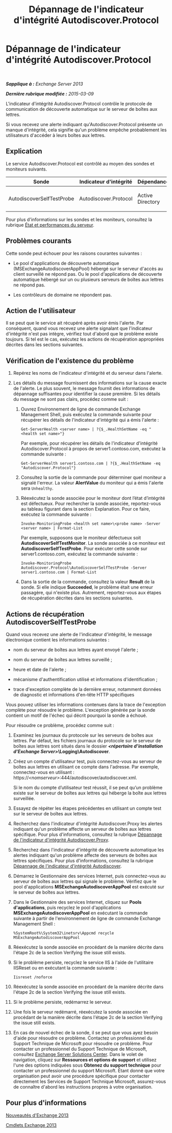 ﻿---
title: Dépannage de l'indicateur d'intégrité Autodiscover.Protocol
TOCTitle: Dépannage de l'indicateur d'intégrité Autodiscover.Protocol
ms:assetid: 06afdcc8-7920-4e88-b85a-98e67a19d221
ms:mtpsurl: https://technet.microsoft.com/fr-fr/library/ms.exch.scom.autodiscover.protocol(v=EXCHG.150)
ms:contentKeyID: 53276458
ms.date: 02/05/2016
mtps_version: v=EXCHG.150
ms.translationtype: HT
---

# Dépannage de l'indicateur d'intégrité Autodiscover.Protocol

 

_**Sapplique à :** Exchange Server 2013_

_**Dernière rubrique modifiée :** 2015-03-09_

L'indicateur d'intégrité Autodiscover.Protocol contrôle le protocole de communication de découverte automatique sur le serveur de boîtes aux lettres.

Si vous recevez une alerte indiquant qu'Autodiscover.Protocol présente un manque d'intégrité, cela signifie qu'un problème empêche probablement les utilisateurs d'accéder à leurs boîtes aux lettres.

## Explication

Le service Autodiscover.Protocol est contrôlé au moyen des sondes et moniteurs suivants.


<table>
<colgroup>
<col style="width: 25%" />
<col style="width: 25%" />
<col style="width: 25%" />
<col style="width: 25%" />
</colgroup>
<thead>
<tr class="header">
<th>Sonde</th>
<th>Indicateur d'intégrité</th>
<th>Dépendances</th>
<th>Moniteurs associés</th>
</tr>
</thead>
<tbody>
<tr class="odd">
<td><p>AutodiscoverSelfTestProbe</p></td>
<td><p>Autodiscover.Protocol</p></td>
<td><p>Active Directory</p></td>
<td><p>AutodiscoverSelfTestMonitor</p></td>
</tr>
</tbody>
</table>


Pour plus d'informations sur les sondes et les moniteurs, consultez la rubrique [État et performances du serveur](https://technet.microsoft.com/fr-fr/library/jj150551\(v=exchg.150\)).

## Problèmes courants

Cette sonde peut échouer pour les raisons courantes suivantes :

  - Le pool d'applications de découverte automatique (MSExchangeAutodiscoverAppPool) hébergé sur le serveur d'accès au client surveillé ne répond pas. Ou le pool d'applications de découverte automatique hébergé sur un ou plusieurs serveurs de boîtes aux lettres ne répond pas.

  - Les contrôleurs de domaine ne répondent pas.

## Action de l'utilisateur

Il se peut que le service ait récupéré après avoir émis l'alerte. Par conséquent, quand vous recevez une alerte signalant que l'indicateur d'intégrité n'est pas intègre, vérifiez tout d'abord que le problème existe toujours. Si tel est le cas, exécutez les actions de récupération appropriées décrites dans les sections suivantes.

## Vérification de l'existence du problème

1.  Repérez les noms de l'indicateur d'intégrité et du serveur dans l'alerte.

2.  Les détails du message fournissent des informations sur la cause exacte de l'alerte. Le plus souvent, le message fournit des informations de dépannage suffisantes pour identifier la cause première. Si les détails du message ne sont pas clairs, procédez comme suit :
    
    1.  Ouvrez Environnement de ligne de commande Exchange Management Shell, puis exécutez la commande suivante pour récupérer les détails de l'indicateur d'intégrité qui a émis l'alerte :
        
            Get-ServerHealth <server name> | ?{$_.HealthSetName -eq "<health set name>"}
        
        Par exemple, pour récupérer les détails de l'indicateur d'intégrité Autodiscover.Protocol à propos de server1.contoso.com, exécutez la commande suivante :
        
            Get-ServerHealth server1.contoso.com | ?{$_.HealthSetName -eq "Autodiscover.Protocol"}
    
    2.  Consultez la sortie de la commande pour déterminer quel moniteur a signalé l'erreur. La valeur **AlertValue** du moniteur qui a émis l'alerte sera `Unhealthy`.
    
    3.  Réexécutez la sonde associée pour le moniteur dont l’état d’intégrité est défectueux. Pour rechercher la sonde associée, reportez-vous au tableau figurant dans la section Explanation. Pour ce faire, exécutez la commande suivante :
        
            Invoke-MonitoringProbe <health set name>\<probe name> -Server <server name> | Format-List
        
        Par exemple, supposons que le moniteur défectueux soit **AutodiscoverSelfTestMonitor**. La sonde associée à ce moniteur est **AutodiscoverSelfTestProbe**. Pour exécuter cette sonde sur server1.contoso.com, exécutez la commande suivante :
        
            Invoke-MonitoringProbe Autodiscover.Protocol\AutodiscoverSelfTestProbe -Server server1.contoso.com | Format-List
    
    4.  Dans la sortie de la commande, consultez la valeur **Result** de la sonde. Si elle indique **Succeeded**, le problème était une erreur passagère, qui n'existe plus. Autrement, reportez-vous aux étapes de récupération décrites dans les sections suivantes.

## Actions de récupération AutodiscoverSelfTestProbe

Quand vous recevez une alerte de l'indicateur d'intégrité, le message électronique contient les informations suivantes :

  - nom du serveur de boîtes aux lettres ayant envoyé l'alerte ;

  - nom du serveur de boîtes aux lettres surveillé ;

  - heure et date de l'alerte ;

  - mécanisme d'authentification utilisé et informations d'identification ;

  - trace d'exception complète de la dernière erreur, notamment données de diagnostic et informations d'en-tête HTTP spécifiques

Vous pouvez utiliser les informations contenues dans la trace de l'exception complète pour résoudre le problème. L'exception générée par la sonde contient un motif de l'échec qui décrit pourquoi la sonde a échoué.

Pour résoudre ce problème, procédez comme suit :

1.  Examinez les journaux du protocole sur les serveurs de boîtes aux lettres. Par défaut, les fichiers journaux du protocole sur le serveur de boîtes aux lettres sont situés dans le dossier ***\<répertoire d'installation d'Exchange Server\>*\\Logging\\Autodiscover**.

2.  Créez un compte d'utilisateur test, puis connectez-vous au serveur de boîtes aux lettres en utilisant ce compte dans l'adresse. Par exemple, connectez-vous en utilisant : https://*\<nomserveur\>*:444/autodiscover/autodiscover.xml.
    
    Si le nom du compte d’utilisateur test réussit, il se peut qu’un problème existe sur le serveur de boîtes aux lettres qui héberge la boîte aux lettres surveillée.

3.  Essayez de répéter les étapes précédentes en utilisant un compte test sur le serveur de boîtes aux lettres.

4.  Recherchez dans l'indicateur d'intégrité Autodiscover.Proxy les alertes indiquant qu'un problème affecte un serveur de boîtes aux lettres spécifique. Pour plus d'informations, consultez la rubrique [Dépannage de l'indicateur d'intégrité Autodiscover.Proxy](troubleshooting-autodiscover-proxy-health-set.md).

5.  Recherchez dans l'indicateur d'intégrité de découverte automatique les alertes indiquant qu'un problème affecte des serveurs de boîtes aux lettres spécifiques. Pour plus d'informations, consultez la rubrique [Dépannage de l'indicateur d'intégrité Autodiscover](troubleshooting-autodiscover-health-set.md).

6.  Démarrez le Gestionnaire des services Internet, puis connectez-vous au serveur de boîtes aux lettres qui signale le problème. Vérifiez que le pool d'applications **MSExchangeAutodiscoverAppPool** est exécuté sur le serveur de boîtes aux lettres.

7.  Dans le Gestionnaire des services Internet, cliquez sur **Pools d'applications**, puis recyclez le pool d'applications **MSExchangeAutodiscoverAppPool** en exécutant la commande suivante à partir de l'environnement de ligne de commande Exchange Management Shell :
    
        %SystemRoot%\System32\inetsrv\Appcmd recycle MSExchangeAutodiscoverAppPool

8.  Réexécutez la sonde associée en procédant de la manière décrite dans l'étape 2c de la section Verifying the issue still exists.

9.  Si le problème persiste, recyclez le service IIS à l'aide de l'utilitaire IISReset ou en exécutant la commande suivante :
    
        Iisreset /noforce

10. Réexécutez la sonde associée en procédant de la manière décrite dans l'étape 2c de la section Verifying the issue still exists.

11. Si le problème persiste, redémarrez le serveur.

12. Une fois le serveur redémarré, réexécutez la sonde associée en procédant de la manière décrite dans l'étape 2c de la section Verifying the issue still exists.

13. En cas de nouvel échec de la sonde, il se peut que vous ayez besoin d'aide pour résoudre ce problème. Contactez un professionnel du Support Technique de Microsoft pour résoudre ce problème. Pour contacter un professionnel du Support Technique de Microsoft, consultez [Exchange Server Solutions Center](http://go.microsoft.com/fwlink/p/?linkid=180809). Dans le volet de navigation, cliquez sur **Ressources et options de support** et utilisez l'une des options indiquées sous **Obtenez du support technique** pour contacter un professionnel du support Microsoft. Étant donné que votre organisation peut avoir une procédure spécifique pour contacter directement les Services de Support Technique Microsoft, assurez-vous de connaître d'abord les instructions propres à votre organisation.

## Pour plus d'informations

[Nouveautés d'Exchange 2013](https://technet.microsoft.com/fr-fr/library/jj150540\(v=exchg.150\))

[Cmdlets Exchange 2013](https://technet.microsoft.com/fr-fr/library/bb124413\(v=exchg.150\))

